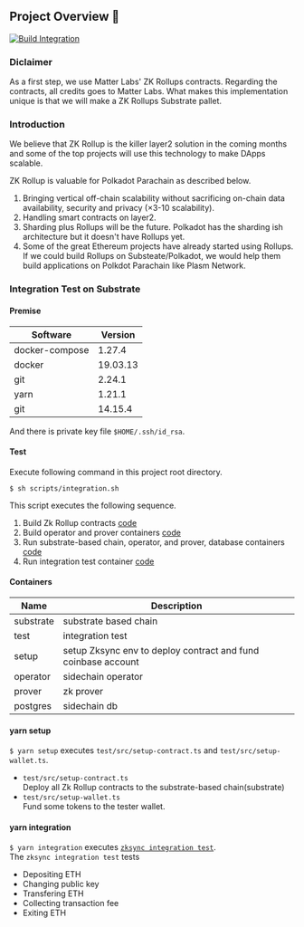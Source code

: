 ## Project Overview :page_facing_up:
[![Build Integration](https://github.com/AstarNetwork/ZKRollups/actions/workflows/evm.yml/badge.svg)](https://github.com/AstarNetwork/ZKRollups/actions/workflows/evm.yml)

### Diclaimer
As a first step, we use Matter Labs' ZK Rollups contracts. Regarding the contracts, all credits goes to Matter Labs. What makes this implementation unique is that we will make a ZK Rollups Substrate pallet.

### Introduction
We believe that ZK Rollup is the killer layer2 solution in the coming months and some of the top projects will use this technology to make DApps scalable.

ZK Rollup is valuable for Polkadot Parachain as described below.
1. Bringing vertical off-chain scalability without sacrificing on-chain data availability, security and privacy (×3-10 scalability).
1. Handling smart contracts on layer2.
1. Sharding plus Rollups will be the future. Polkadot has the sharding ish architecture but it doesn't have Rollups yet.
1. Some of the great Ethereum projects have already started using Rollups. If we could build Rollups on Substeate/Polkadot, we would help them build applications on Polkdot Parachain like Plasm Network.

### Integration Test on Substrate

#### Premise

| Software | Version |
| ------------- | ------------- |  
| docker-compose | 1.27.4 |  
| docker | 19.03.13 |  
| git | 2.24.1 |  
| yarn | 1.21.1 |  
| git | 14.15.4 |

And there is private key file `$HOME/.ssh/id_rsa`.

#### Test

Execute following command in this project root directory.
```
$ sh scripts/integration.sh
```
This script executes the following sequence.

1. Build Zk Rollup contracts [code](https://github.com/AstarNetwork/ZKRollups/blob/master/scripts/integration.sh#L3)  
2. Build operator and prover containers [code](https://github.com/AstarNetwork/ZKRollups/blob/master/scripts/build.sh#L30)  
3. Run substrate-based chain, operator, and prover, database containers [code](https://github.com/AstarNetwork/ZKRollups/blob/master/scripts/integration.sh#L28)  
4. Run integration test container [code](https://github.com/AstarNetwork/ZKRollups/blob/master/scripts/integration.sh#L29)  

#### Containers

| Name | Description |
| ------------- | ------------- |  
| substrate | substrate based chain |  
| test | integration test |  
| setup | setup Zksync env to deploy contract and fund coinbase account |  
| operator | sidechain operator |  
| prover | zk prover |  
| postgres | sidechain db |

#### yarn setup
`$ yarn setup` executes `test/src/setup-contract.ts` and `test/src/setup-wallet.ts`.  
- `test/src/setup-contract.ts`  
Deploy all Zk Rollup contracts to the substrate-based chain(substrate)
- `test/src/setup-wallet.ts`  
Fund some tokens to the tester wallet.

#### yarn integration
`$ yarn integration` executes [`zksync integration test`](https://github.com/ArtreeTechnologies/zksync/blob/master/core/tests/ts-tests/tests/main.test.ts).  
The `zksync integration test` tests
- Depositing ETH  
- Changing public key  
- Transfering ETH  
- Collecting transaction fee  
- Exiting ETH
